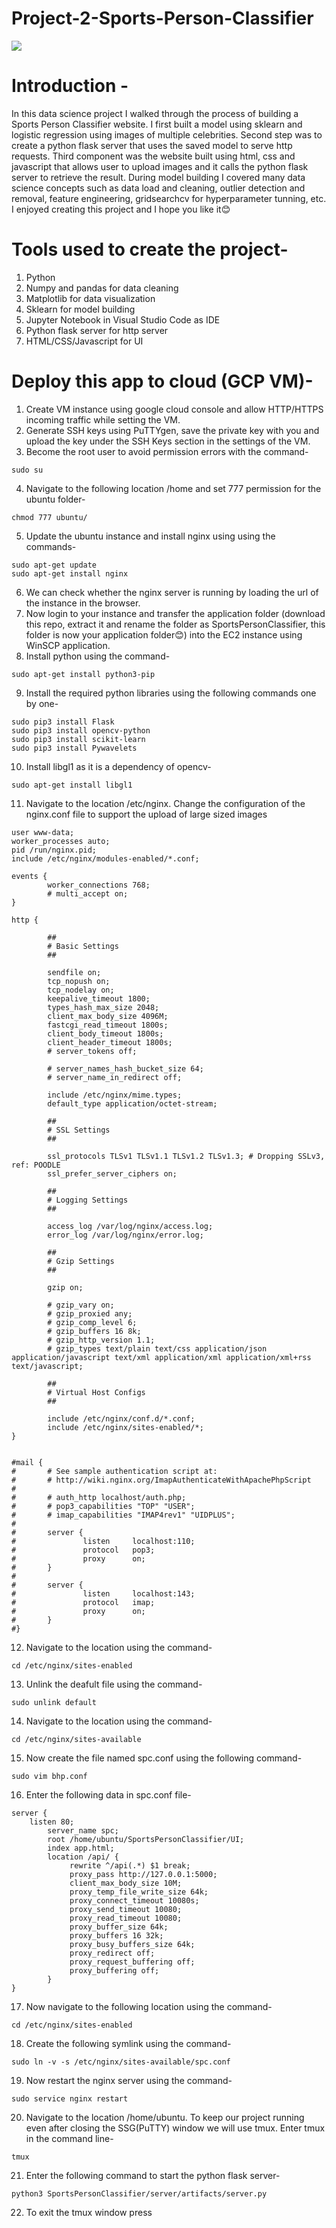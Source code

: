 # Project-2-Sports-Person-Classifier
![](project_image.png)

# Introduction -
In this data science project I walked through the process of building a Sports Person Classifier website. I first built a model using sklearn and logistic regression using images of multiple celebrities. Second step was to create a python flask server that uses the saved model to serve http requests. Third component was the website built using html, css and javascript that allows user to upload images and it calls the python flask server to retrieve the result. During model building I covered many data science concepts such as data load and cleaning, outlier detection and removal, feature engineering, gridsearchcv for hyperparameter tunning, etc. I enjoyed creating this project and I hope you like it😊

# Tools used to create the project-
1. Python
2. Numpy and pandas for data cleaning
3. Matplotlib for data visualization
4. Sklearn for model building
5. Jupyter Notebook in Visual Studio Code as IDE
6. Python flask server for http server
7. HTML/CSS/Javascript for UI

# Deploy this app to cloud (GCP VM)-

1. Create VM instance using google cloud console and allow HTTP/HTTPS incoming traffic while setting the VM.
2. Generate SSH keys using PuTTYgen, save the private key with you and upload the key under the SSH Keys section in the settings of the VM.
3. Become the root user to avoid permission errors with the command-
```
sudo su
```
4. Navigate to the following location /home and set 777 permission for the ubuntu folder-
``` 
chmod 777 ubuntu/
```
5. Update the ubuntu instance and install nginx using using the commands-
```
sudo apt-get update
sudo apt-get install nginx
```
6.  We can check whether the nginx server is running by loading the url of the instance in the browser.
7. Now login to your instance and transfer the application folder (download this repo, extract it and rename the folder as SportsPersonClassifier, this folder is now your application folder😊) into the EC2 instance using WinSCP application.
8. Install python using the command-
```
sudo apt-get install python3-pip
```
9. Install the required python libraries using the following commands one by one-
```
sudo pip3 install Flask
sudo pip3 install opencv-python
sudo pip3 install scikit-learn
sudo pip3 install Pywavelets
```
10. Install libgl1 as it is a dependency of opencv-
```
sudo apt-get install libgl1
```
11. Navigate to the location /etc/nginx. Change the configuration of the nginx.conf file to support the upload of large sized images
```
user www-data;
worker_processes auto;
pid /run/nginx.pid;
include /etc/nginx/modules-enabled/*.conf;

events {
        worker_connections 768;
        # multi_accept on;
}

http {

        ##
        # Basic Settings
        ##

        sendfile on;
        tcp_nopush on;
        tcp_nodelay on;
        keepalive_timeout 1800;
        types_hash_max_size 2048;
        client_max_body_size 4096M;
        fastcgi_read_timeout 1800s;
        client_body_timeout 1800s;
        client_header_timeout 1800s;
        # server_tokens off;

        # server_names_hash_bucket_size 64;
        # server_name_in_redirect off;

        include /etc/nginx/mime.types;
        default_type application/octet-stream;

        ##
        # SSL Settings
        ##

        ssl_protocols TLSv1 TLSv1.1 TLSv1.2 TLSv1.3; # Dropping SSLv3, ref: POODLE
        ssl_prefer_server_ciphers on;

        ##
        # Logging Settings
        ##

        access_log /var/log/nginx/access.log;
        error_log /var/log/nginx/error.log;

        ##
        # Gzip Settings
        ##

        gzip on;

        # gzip_vary on;
        # gzip_proxied any;
        # gzip_comp_level 6;
        # gzip_buffers 16 8k;
        # gzip_http_version 1.1;
        # gzip_types text/plain text/css application/json application/javascript text/xml application/xml application/xml+rss text/javascript;

        ##
        # Virtual Host Configs
        ##

        include /etc/nginx/conf.d/*.conf;
        include /etc/nginx/sites-enabled/*;
}


#mail {
#       # See sample authentication script at:
#       # http://wiki.nginx.org/ImapAuthenticateWithApachePhpScript
#
#       # auth_http localhost/auth.php;
#       # pop3_capabilities "TOP" "USER";
#       # imap_capabilities "IMAP4rev1" "UIDPLUS";
#
#       server {
#               listen     localhost:110;
#               protocol   pop3;
#               proxy      on;
#       }
#
#       server {
#               listen     localhost:143;
#               protocol   imap;
#               proxy      on;
#       }
#}
```
12. Navigate to the location using the command-
```
cd /etc/nginx/sites-enabled
```
13.  Unlink the deafult file using the command-
```
sudo unlink default
```
14. Navigate to the location using the command-
```
cd /etc/nginx/sites-available
```
15. Now create the file named spc.conf using the following command-
```
sudo vim bhp.conf
```
16. Enter the following data in spc.conf file-
```
server {
    listen 80;
        server_name spc;
        root /home/ubuntu/SportsPersonClassifier/UI;
        index app.html;
        location /api/ {
             rewrite ^/api(.*) $1 break;
             proxy_pass http://127.0.0.1:5000;
             client_max_body_size 10M;
             proxy_temp_file_write_size 64k;
             proxy_connect_timeout 10080s;
             proxy_send_timeout 10080;
             proxy_read_timeout 10080;
             proxy_buffer_size 64k;
             proxy_buffers 16 32k;
             proxy_busy_buffers_size 64k;
             proxy_redirect off;
             proxy_request_buffering off;
             proxy_buffering off;
        }
}
```
17.  Now navigate to the following location using the command-
```
cd /etc/nginx/sites-enabled
```
18. Create the following symlink using the command-
```
sudo ln -v -s /etc/nginx/sites-available/spc.conf
```
19. Now restart the nginx server using the command-
```
sudo service nginx restart
```
20. Navigate to the location /home/ubuntu. To keep our project running even after closing the SSG(PuTTY) window we will use tmux. Enter tmux in the command line-
```
tmux
```
21. Enter the following command to start the python flask server-
```
python3 SportsPersonClassifier/server/artifacts/server.py
```
22. To exit the tmux window press 
